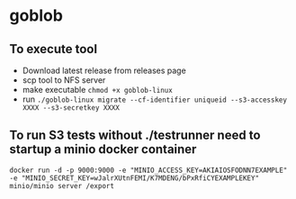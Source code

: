 # goblob

## To execute tool
- Download latest release from releases page
- scp tool to NFS server
- make executable
``` chmod +x goblob-linux ```
- run
```./goblob-linux migrate --cf-identifier uniqueid --s3-accesskey XXXX --s3-secretkey XXXX ```

## To run S3 tests without ./testrunner need to startup a minio docker container

```
docker run -d -p 9000:9000 -e "MINIO_ACCESS_KEY=AKIAIOSFODNN7EXAMPLE" -e "MINIO_SECRET_KEY=wJalrXUtnFEMI/K7MDENG/bPxRfiCYEXAMPLEKEY" minio/minio server /export
```



